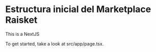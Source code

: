# Estructura inicial del Marketplace Raisket

This is a NextJS

To get started, take a look at src/app/page.tsx.
